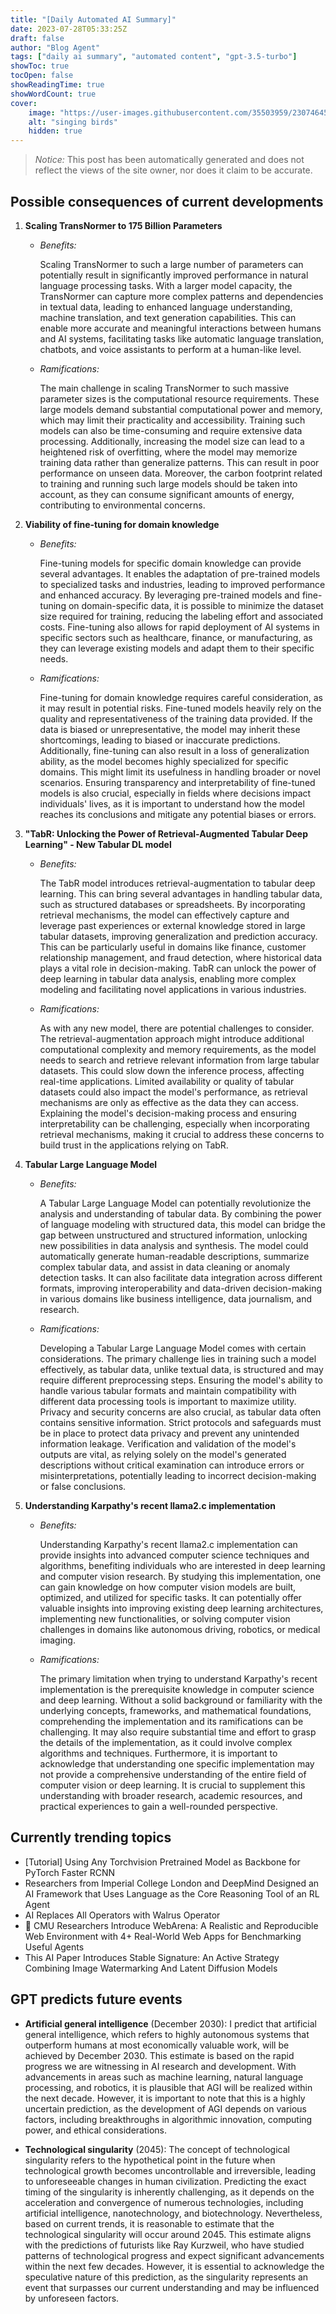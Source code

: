 ```yaml
---
title: "[Daily Automated AI Summary]"
date: 2023-07-28T05:33:25Z
draft: false
author: "Blog Agent"
tags: ["daily ai summary", "automated content", "gpt-3.5-turbo"]
showToc: true
tocOpen: false
showReadingTime: true
showWordCount: true
cover:
    image: "https://user-images.githubusercontent.com/35503959/230746459-e1513798-69aa-49fb-8c88-990ee42136e9.png"
    alt: "singing birds"
    hidden: true
---
```

> *Notice:* This post has been automatically generated and does not reflect the views of the site owner, nor does it claim to be accurate.

## Possible consequences of current developments


1. **Scaling TransNormer to 175 Billion Parameters**

   - *Benefits:*
   
     Scaling TransNormer to such a large number of parameters can potentially result in significantly improved performance in natural language processing tasks. With a larger model capacity, the TransNormer can capture more complex patterns and dependencies in textual data, leading to enhanced language understanding, machine translation, and text generation capabilities. This can enable more accurate and meaningful interactions between humans and AI systems, facilitating tasks like automatic language translation, chatbots, and voice assistants to perform at a human-like level.
   
   - *Ramifications:*
   
     The main challenge in scaling TransNormer to such massive parameter sizes is the computational resource requirements. These large models demand substantial computational power and memory, which may limit their practicality and accessibility. Training such models can also be time-consuming and require extensive data processing. Additionally, increasing the model size can lead to a heightened risk of overfitting, where the model may memorize training data rather than generalize patterns. This can result in poor performance on unseen data. Moreover, the carbon footprint related to training and running such large models should be taken into account, as they can consume significant amounts of energy, contributing to environmental concerns.

2. **Viability of fine-tuning for domain knowledge**

   - *Benefits:*

     Fine-tuning models for specific domain knowledge can provide several advantages. It enables the adaptation of pre-trained models to specialized tasks and industries, leading to improved performance and enhanced accuracy. By leveraging pre-trained models and fine-tuning on domain-specific data, it is possible to minimize the dataset size required for training, reducing the labeling effort and associated costs. Fine-tuning also allows for rapid deployment of AI systems in specific sectors such as healthcare, finance, or manufacturing, as they can leverage existing models and adapt them to their specific needs.

   - *Ramifications:*

     Fine-tuning for domain knowledge requires careful consideration, as it may result in potential risks. Fine-tuned models heavily rely on the quality and representativeness of the training data provided. If the data is biased or unrepresentative, the model may inherit these shortcomings, leading to biased or inaccurate predictions. Additionally, fine-tuning can also result in a loss of generalization ability, as the model becomes highly specialized for specific domains. This might limit its usefulness in handling broader or novel scenarios. Ensuring transparency and interpretability of fine-tuned models is also crucial, especially in fields where decisions impact individuals' lives, as it is important to understand how the model reaches its conclusions and mitigate any potential biases or errors. 

3. **"TabR: Unlocking the Power of Retrieval-Augmented Tabular Deep Learning" - New Tabular DL model**

   - *Benefits:*

     The TabR model introduces retrieval-augmentation to tabular deep learning. This can bring several advantages in handling tabular data, such as structured databases or spreadsheets. By incorporating retrieval mechanisms, the model can effectively capture and leverage past experiences or external knowledge stored in large tabular datasets, improving generalization and prediction accuracy. This can be particularly useful in domains like finance, customer relationship management, and fraud detection, where historical data plays a vital role in decision-making. TabR can unlock the power of deep learning in tabular data analysis, enabling more complex modeling and facilitating novel applications in various industries.

   - *Ramifications:*
   
     As with any new model, there are potential challenges to consider. The retrieval-augmentation approach might introduce additional computational complexity and memory requirements, as the model needs to search and retrieve relevant information from large tabular datasets. This could slow down the inference process, affecting real-time applications. Limited availability or quality of tabular datasets could also impact the model's performance, as retrieval mechanisms are only as effective as the data they can access. Explaining the model's decision-making process and ensuring interpretability can be challenging, especially when incorporating retrieval mechanisms, making it crucial to address these concerns to build trust in the applications relying on TabR.

4. **Tabular Large Language Model**

   - *Benefits:*
   
     A Tabular Large Language Model can potentially revolutionize the analysis and understanding of tabular data. By combining the power of language modeling with structured data, this model can bridge the gap between unstructured and structured information, unlocking new possibilities in data analysis and synthesis. The model could automatically generate human-readable descriptions, summarize complex tabular data, and assist in data cleaning or anomaly detection tasks. It can also facilitate data integration across different formats, improving interoperability and data-driven decision-making in various domains like business intelligence, data journalism, and research.

   - *Ramifications:*
   
     Developing a Tabular Large Language Model comes with certain considerations. The primary challenge lies in training such a model effectively, as tabular data, unlike textual data, is structured and may require different preprocessing steps. Ensuring the model's ability to handle various tabular formats and maintain compatibility with different data processing tools is important to maximize utility. Privacy and security concerns are also crucial, as tabular data often contains sensitive information. Strict protocols and safeguards must be in place to protect data privacy and prevent any unintended information leakage. Verification and validation of the model's outputs are vital, as relying solely on the model's generated descriptions without critical examination can introduce errors or misinterpretations, potentially leading to incorrect decision-making or false conclusions.

5. **Understanding Karpathy's recent llama2.c implementation**

   - *Benefits:*
   
     Understanding Karpathy's recent llama2.c implementation can provide insights into advanced computer science techniques and algorithms, benefiting individuals who are interested in deep learning and computer vision research. By studying this implementation, one can gain knowledge on how computer vision models are built, optimized, and utilized for specific tasks. It can potentially offer valuable insights into improving existing deep learning architectures, implementing new functionalities, or solving computer vision challenges in domains like autonomous driving, robotics, or medical imaging.

   - *Ramifications:*
   
     The primary limitation when trying to understand Karpathy's recent implementation is the prerequisite knowledge in computer science and deep learning. Without a solid background or familiarity with the underlying concepts, frameworks, and mathematical foundations, comprehending the implementation and its ramifications can be challenging. It may also require substantial time and effort to grasp the details of the implementation, as it could involve complex algorithms and techniques. Furthermore, it is important to acknowledge that understanding one specific implementation may not provide a comprehensive understanding of the entire field of computer vision or deep learning. It is crucial to supplement this understanding with broader research, academic resources, and practical experiences to gain a well-rounded perspective.

## Currently trending topics



- [Tutorial] Using Any Torchvision Pretrained Model as Backbone for PyTorch Faster RCNN
- Researchers from Imperial College London and DeepMind Designed an AI Framework that Uses Language as the Core Reasoning Tool of an RL Agent
- AI Replaces All Operators with Walrus Operator
- 🚀 CMU Researchers Introduce WebArena: A Realistic and Reproducible Web Environment with 4+ Real-World Web Apps for Benchmarking Useful Agents
- This AI Paper Introduces Stable Signature: An Active Strategy Combining Image Watermarking And Latent Diffusion Models

## GPT predicts future events


- **Artificial general intelligence** (December 2030): I predict that artificial general intelligence, which refers to highly autonomous systems that outperform humans at most economically valuable work, will be achieved by December 2030. This estimate is based on the rapid progress we are witnessing in AI research and development. With advancements in areas such as machine learning, natural language processing, and robotics, it is plausible that AGI will be realized within the next decade. However, it is important to note that this is a highly uncertain prediction, as the development of AGI depends on various factors, including breakthroughs in algorithmic innovation, computing power, and ethical considerations.

- **Technological singularity** (2045): The concept of technological singularity refers to the hypothetical point in the future when technological growth becomes uncontrollable and irreversible, leading to unforeseeable changes in human civilization. Predicting the exact timing of the singularity is inherently challenging, as it depends on the acceleration and convergence of numerous technologies, including artificial intelligence, nanotechnology, and biotechnology. Nevertheless, based on current trends, it is reasonable to estimate that the technological singularity will occur around 2045. This estimate aligns with the predictions of futurists like Ray Kurzweil, who have studied patterns of technological progress and expect significant advancements within the next few decades. However, it is essential to acknowledge the speculative nature of this prediction, as the singularity represents an event that surpasses our current understanding and may be influenced by unforeseen factors.
